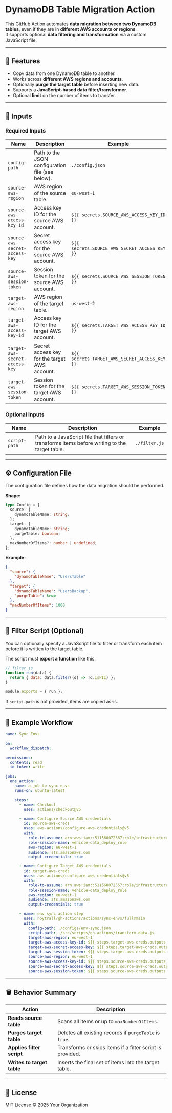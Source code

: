 # DynamoDB Table Migration Action

This GitHub Action automates **data migration between two DynamoDB tables**, even if they are in **different AWS accounts or regions**.  
It supports optional **data filtering and transformation** via a custom JavaScript file.

---

## 🚀 Features

- Copy data from one DynamoDB table to another.
- Works across **different AWS regions and accounts**.
- Optionally **purge the target table** before inserting new data.
- Supports a **JavaScript-based data filter/transformer**.
- Optional **limit** on the number of items to transfer.

---

## 🧩 Inputs

### Required Inputs

| Name                           | Description                                      | Example                                       |
| ------------------------------ | ------------------------------------------------ | --------------------------------------------- |
| `config-path`                  | Path to the JSON configuration file (see below). | `./config.json`                               |
| `source-aws-region`            | AWS region of the source table.                  | `eu-west-1`                                   |
| `source-aws-access-key-id`     | Access key ID for the source AWS account.        | `${{ secrets.SOURCE_AWS_ACCESS_KEY_ID }}`     |
| `source-aws-secret-access-key` | Secret access key for the source AWS account.    | `${{ secrets.SOURCE_AWS_SECRET_ACCESS_KEY }}` |
| `source-aws-session-token`     | Session token for the source AWS account.        | `${{ secrets.SOURCE_AWS_SESSION_TOKEN }}`     |
| `target-aws-region`            | AWS region of the target table.                  | `us-west-2`                                   |
| `target-aws-access-key-id`     | Access key ID for the target AWS account.        | `${{ secrets.TARGET_AWS_ACCESS_KEY_ID }}`     |
| `target-aws-secret-access-key` | Secret access key for the target AWS account.    | `${{ secrets.TARGET_AWS_SECRET_ACCESS_KEY }}` |
| `target-aws-session-token`     | Session token for the target AWS account.        | `${{ secrets.TARGET_AWS_SESSION_TOKEN }}`     |

### Optional Inputs

| Name          | Description                                                                                    | Example       |
| ------------- | ---------------------------------------------------------------------------------------------- | ------------- |
| `script-path` | Path to a JavaScript file that filters or transforms items before writing to the target table. | `./filter.js` |

---

## ⚙️ Configuration File

The configuration file defines how the data migration should be performed.

**Shape:**

```ts
type Config = {
  source: {
    dynamoTableName: string;
  };
  target: {
    dynamoTableName: string;
    purgeTable: boolean;
  };
  maxNumberOfItems?: number | undefined;
};
```

**Example:**

```json
{
  "source": {
    "dynamoTableName": "UsersTable"
  },
  "target": {
    "dynamoTableName": "UsersBackup",
    "purgeTable": true
  },
  "maxNumberOfItems": 1000
}
```

---

## 🧪 Filter Script (Optional)

You can optionally specify a JavaScript file to filter or transform each item before it is written to the target table.

The script must **export a function** like this:

```js
// filter.js
function run(data) {
  return { data: data.filter((d) => !d.isPII) };
}

module.exports = { run };
```

If `script-path` is not provided, items are copied as-is.

---

## 🧰 Example Workflow

```yaml
name: Sync Envs

on:
  workflow_dispatch:

permissions:
  contents: read
  id-token: write

jobs:
  one_action:
    name: a job to sync envs
    runs-on: ubuntu-latest

    steps:
      - name: Checkout
        uses: actions/checkout@v5

      - name: Configure Source AWS credentials
        id: source-aws-creds
        uses: aws-actions/configure-aws-credentials@v5
        with:
          role-to-assume: arn:aws:iam::511560072567:role/infrastructure/sd-cinch-labs-sites-component
          role-session-name: vehicle-data_deploy_role
          aws-region: eu-west-1
          audience: sts.amazonaws.com
          output-credentials: true

      - name: Configure Target AWS credentials
        id: target-aws-creds
        uses: aws-actions/configure-aws-credentials@v5
        with:
          role-to-assume: arn:aws:iam::511560072567:role/infrastructure/sd-cinch-labs-sites-component
          role-session-name: vehicle-data_deploy_role
          aws-region: eu-west-1
          audience: sts.amazonaws.com
          output-credentials: true

      - name: env sync action step
        uses: noytrall/gh-actions/actions/sync-envs/full@main
        with:
          config-path: ./configs/env-sync.json
          script-path: ./src/scripts/gh-actions/transform-data.js
          target-aws-region: eu-west-1
          target-aws-access-key-id: ${{ steps.target-aws-creds.outputs.aws-access-key-id }}
          target-aws-secret-access-key: ${{ steps.target-aws-creds.outputs.aws-secret-access-key }}
          target-aws-session-token: ${{ steps.target-aws-creds.outputs.aws-session-token }}
          source-aws-region: eu-west-1
          source-aws-access-key-id: ${{ steps.source-aws-creds.outputs.aws-access-key-id }}
          source-aws-secret-access-key: ${{ steps.source-aws-creds.outputs.aws-secret-access-key }}
          source-aws-session-token: ${{ steps.source-aws-creds.outputs.aws-session-token }}
```

---

## 🪣 Behavior Summary

| Action                     | Description                                               |
| -------------------------- | --------------------------------------------------------- |
| **Reads source table**     | Scans all items or up to `maxNumberOfItems`.              |
| **Purges target table**    | Deletes all existing records if `purgeTable` is `true`.   |
| **Applies filter script**  | Transforms or skips items if a filter script is provided. |
| **Writes to target table** | Inserts the final set of items into the target table.     |

---

## 🧾 License

MIT License © 2025 Your Organization

